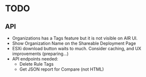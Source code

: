 # TODO 

## API 
- Organizations has a Tags feature but it is not visible on AIR UI.
- Show Organization Name on the Shareable Deployment Page
- ESXi download button waits to much. Consider caching, and UX improvements (preparing...)
- API endpoints needed:
	- Delete Rule Tags
	- Get JSON report for Compare (not HTML)